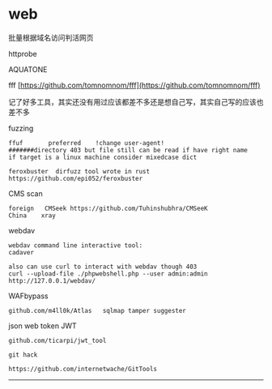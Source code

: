 # web

批量根据域名访问判活网页  &#x20;

httprobe&#x20;

AQUATONE

fff  [https://github.com/tomnomnom/fff](https://github.com/tomnomnom/fff)

记了好多工具，其实还没有用过应该都差不多还是想自己写，其实自己写的应该也差不多



fuzzing&#x20;

```
ffuf       preferred    !change user-agent!
#######directory 403 but file still can be read if have right name
if target is a linux machine consider mixedcase dict

feroxbuster  dirfuzz tool wrote in rust
https://github.com/epi052/feroxbuster
```

CMS scan

```
foreign   CMSeek https://github.com/Tuhinshubhra/CMSeeK
China    xray
```

webdav

```
webdav command line interactive tool:
cadaver

also can use curl to interact with webdav though 403
curl --upload-file ./phpwebshell.php --user admin:admin http://127.0.0.1/webdav/
```

WAFbypass

`github.com/m4ll0k/Atlas   sqlmap tamper suggester`

json web token  JWT

`github.com/ticarpi/jwt_tool`

`git hack  `

`https://github.com/internetwache/GitTools`



****

